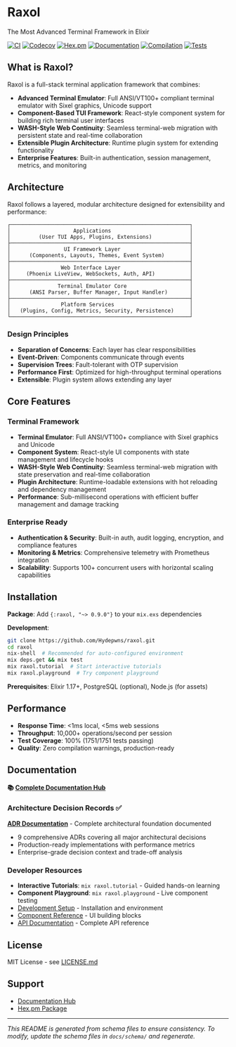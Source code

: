# Raxol

The Most Advanced Terminal Framework in Elixir

[![CI](https://github.com/Hydepwns/raxol/workflows/CI/badge.svg)](https://github.com/Hydepwns/raxol/actions/workflows/ci.yml) [![Codecov](https://codecov.io/gh/Hydepwns/raxol/branch/master/graph/badge.svg)](https://codecov.io/gh/Hydepwns/raxol) [![Hex.pm](https://img.shields.io/hexpm/v/raxol.svg)](https://hex.pm/packages/raxol) [![Documentation](https://img.shields.io/badge/docs-hexdocs-purple.svg)](https://hexdocs.pm/raxol) [![Compilation](https://img.shields.io/badge/warnings-0-brightgreen.svg)](https://github.com/Hydepwns/raxol) [![Tests](https://img.shields.io/badge/tests-1751%20passing-brightgreen.svg)](https://github.com/Hydepwns/raxol/actions)

## What is Raxol?

Raxol is a full-stack terminal application framework that combines:

- **Advanced Terminal Emulator**: Full ANSI/VT100+ compliant terminal emulator with Sixel graphics, Unicode support
- **Component-Based TUI Framework**: React-style component system for building rich terminal user interfaces  
- **WASH-Style Web Continuity**: Seamless terminal-web migration with persistent state and real-time collaboration
- **Extensible Plugin Architecture**: Runtime plugin system for extending functionality
- **Enterprise Features**: Built-in authentication, session management, metrics, and monitoring

## Architecture

Raxol follows a layered, modular architecture designed for extensibility and performance:

```
┌─────────────────────────────────────────────────────────┐
│                    Applications                         │
│         (User TUI Apps, Plugins, Extensions)            │
├─────────────────────────────────────────────────────────┤
│                 UI Framework Layer                      │
│      (Components, Layouts, Themes, Event System)        │
├─────────────────────────────────────────────────────────┤
│                Web Interface Layer                      │
│     (Phoenix LiveView, WebSockets, Auth, API)           │
├─────────────────────────────────────────────────────────┤
│               Terminal Emulator Core                    │
│      (ANSI Parser, Buffer Manager, Input Handler)       │
├─────────────────────────────────────────────────────────┤
│                Platform Services                        │
│   (Plugins, Config, Metrics, Security, Persistence)     │
└─────────────────────────────────────────────────────────┘
```

### Design Principles

- **Separation of Concerns**: Each layer has clear responsibilities
- **Event-Driven**: Components communicate through events
- **Supervision Trees**: Fault-tolerant with OTP supervision
- **Performance First**: Optimized for high-throughput terminal operations
- **Extensible**: Plugin system allows extending any layer

## Core Features

### Terminal Framework
- **Terminal Emulator**: Full ANSI/VT100+ compliance with Sixel graphics and Unicode
- **Component System**: React-style UI components with state management and lifecycle hooks
- **WASH-Style Web Continuity**: Seamless terminal-web migration with state preservation and real-time collaboration
- **Plugin Architecture**: Runtime-loadable extensions with hot reloading and dependency management
- **Performance**: Sub-millisecond operations with efficient buffer management and damage tracking

### Enterprise Ready
- **Authentication & Security**: Built-in auth, audit logging, encryption, and compliance features
- **Monitoring & Metrics**: Comprehensive telemetry with Prometheus integration
- **Scalability**: Supports 100+ concurrent users with horizontal scaling capabilities

## Installation

**Package**: Add `{:raxol, "~> 0.9.0"}` to your `mix.exs` dependencies

**Development**: 
```bash
git clone https://github.com/Hydepwns/raxol.git
cd raxol
nix-shell  # Recommended for auto-configured environment
mix deps.get && mix test
mix raxol.tutorial  # Start interactive tutorials
mix raxol.playground  # Try component playground
```

**Prerequisites**: Elixir 1.17+, PostgreSQL (optional), Node.js (for assets)

## Performance

- **Response Time**: <1ms local, <5ms web sessions  
- **Throughput**: 10,000+ operations/second per session
- **Test Coverage**: 100% (1751/1751 tests passing)
- **Quality**: Zero compilation warnings, production-ready

## Documentation

**📚 [Complete Documentation Hub](docs/CONSOLIDATED_README.md)**

### Architecture Decision Records ✅
**[ADR Documentation](docs/adr/README.md)** - Complete architectural foundation documented
- 9 comprehensive ADRs covering all major architectural decisions
- Production-ready implementations with performance metrics
- Enterprise-grade decision context and trade-off analysis

### Developer Resources
- **Interactive Tutorials**: `mix raxol.tutorial` - Guided hands-on learning
- **Component Playground**: `mix raxol.playground` - Live component testing
- [Development Setup](docs/DEVELOPMENT.md) - Installation and environment
- [Component Reference](docs/components/README.md) - UI building blocks  
- [API Documentation](https://hexdocs.pm/raxol) - Complete API reference

## License

MIT License - see [LICENSE.md](LICENSE.md)

## Support

- [Documentation Hub](docs/CONSOLIDATED_README.md)
- [Hex.pm Package](https://hex.pm/packages/raxol)

---

*This README is generated from schema files to ensure consistency. To modify, update the schema files in `docs/schema/` and regenerate.*
